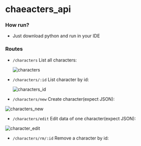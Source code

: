 # chaeacters_api

### How run?

* Just download python and run in your IDE

### Routes


* ```/characters```
  List all characters:

  ![characters](https://github.com/emanuelvsz/characters_api/assets/84058517/4715c3c5-8e5c-4eb9-9f01-c33ec6c8326f)

* ```/characters/:id```
  List character by id:

  ![characters_id](https://github.com/emanuelvsz/characters_api/assets/84058517/5bfc570c-d090-4d21-be48-36bed43b7f07)

* ```/characters/new```
  Create character(expect JSON):
  
![characters_new](https://github.com/emanuelvsz/characters_api/assets/84058517/80e38dcb-4fd4-43ee-bf26-24e6bd578dd2)

* ```/characters/edit```
  Edit data of one character(expect JSON):
  
![character_edit](https://github.com/emanuelvsz/characters_api/assets/84058517/1f4a457a-199f-4dc3-bc50-bd6ba9d9c0e0)
  
* ```/characters/rm/:id```
  Remove a character by id:

